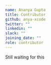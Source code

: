 ```yaml
---
name: Ananya Gupta
title: Contributor
github: anya-xcode
twitter: ""
linkedin: ""
slack: ""
joining_date: ""
role: contributor
---
```


Still waiting for this
